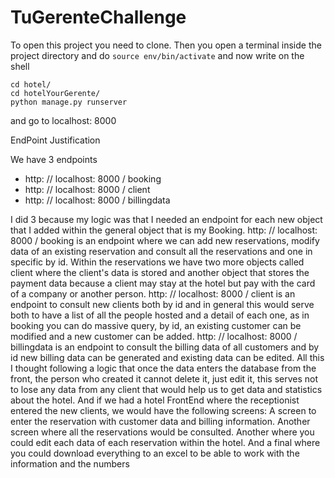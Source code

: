 # TuGerenteChallenge
To open this project you need to clone.
Then you open a terminal inside the project directory and do `source env/bin/activate`
and now write on the shell

    cd hotel/
    cd hotelYourGerente/
    python manage.py runserver

and go to localhost: 8000

EndPoint Justification 

 We have 3 endpoints
- http: // localhost: 8000 / booking
- http: // localhost: 8000 / client
- http: // localhost: 8000 / billingdata

I did 3 because my logic was that I needed an endpoint for each new object that I added within the general object that is my Booking.
http: // localhost: 8000 / booking is an endpoint where we can add new reservations, modify data of an existing reservation and consult all the reservations and one in specific by id. Within the reservations we have two more objects called client where the client's data is stored and another object that stores the payment data because a client may stay at the hotel but pay with the card of a company or another person.
http: // localhost: 8000 / client is an endpoint to consult new clients both by id and in general this would serve both to have a list of all the people hosted and a detail of each one, as in booking you can do massive query, by id, an existing customer can be modified and a new customer can be added.
http: // localhost: 8000 / billingdata is an endpoint to consult the billing data of all customers and by id new billing data can be generated and existing data can be edited.
All this I thought following a logic that once the data enters the database from the front, the person who created it cannot delete it, just edit it, this serves not to lose any data from any client that would help us to get data and statistics about the hotel.
And if we had a hotel FrontEnd where the receptionist entered the new clients, we would have the following screens:
A screen to enter the reservation with customer data and billing information.
Another screen where all the reservations would be consulted.
Another where you could edit each data of each reservation within the hotel.
 And a final where you could download everything to an excel to be able to work with the information and the numbers
